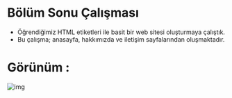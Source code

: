 # Bölüm Sonu Çalışması
- Öğrendiğimiz HTML etiketleri ile basit bir web sitesi oluşturmaya çalıştık. 
- Bu çalışma; anasayfa, hakkımızda ve iletişim sayfalarından oluşmaktadır.

 # Görünüm :

  ![img](https://imgur.com/B93wnvN.png) 

